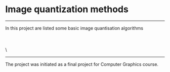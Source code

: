 # Image quantization methods
---
In this project are listed some basic image quantisation algorithms
\
\
\
\
\

---
The project was initiated as a final project for Computer Graphics course.